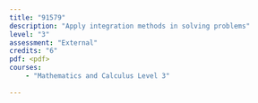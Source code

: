 ```yaml
---
title: "91579"
description: "Apply integration methods in solving problems"
level: "3"
assessment: "External"
credits: "6"
pdf: <pdf>
courses:
    - "Mathematics and Calculus Level 3"
    
---
```

